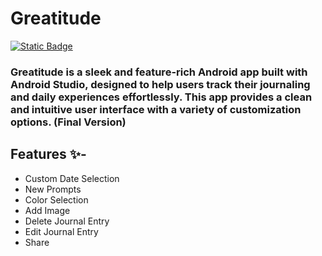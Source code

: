 # Greatitude

[![Static Badge](https://img.shields.io/badge/Kotlin-black?logo=kotlin)]()

### Greatitude is a sleek and feature-rich Android app built with Android Studio, designed to help users track their journaling and daily experiences effortlessly. This app provides a clean and intuitive user interface with a variety of customization options. (Final Version)

## Features ✨-
- Custom Date Selection
- New Prompts
- Color Selection
- Add Image
- Delete Journal Entry
- Edit Journal Entry
- Share
